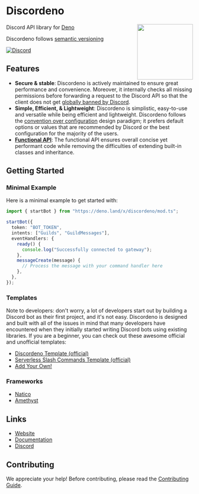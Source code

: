 # Discordeno

<img align="right" src="https://raw.githubusercontent.com/discordeno/guide/main/src/.vuepress/public/logo.png" height="150px">

Discord API library for [Deno](https://deno.land)

Discordeno follows [semantic versioning](https://semver.org/)

[![Discord](https://img.shields.io/discord/785384884197392384?color=7289da&logo=discord&logoColor=dark)](https://discord.com/invite/5vBgXk3UcZ)

<!--
TODO: add coverage back when it is stable
[![Coverage](https://img.shields.io/codecov/c/gh/discordeno/discordeno)](https://codecov.io/gh/discordeno/discordeno)
-->

## Features

- **Secure & stable**: Discordeno is actively maintained to ensure great
  performance and convenience. Moreover, it internally checks all missing
  permissions before forwarding a request to the Discord API so that the client
  does not get
  [globally banned by Discord](https://discord.com/developers/docs/topics/rate-limits#invalid-request-limit).
- **Simple, Efficient, & Lightweight**: Discordeno is simplistic, easy-to-use
  and versatile while being efficient and lightweight. Discordeno follows the
  [convention over configuration](https://en.wikipedia.org/wiki/Convention_over_configuration)
  design paradigm; it prefers default options or values that are recommended by
  Discord or the best configuration for the majority of the users.
- [**Functional API**](https://en.wikipedia.org/wiki/Functional_programming):
  The functional API ensures overall concise yet performant code while removing
  the difficulties of extending built-in classes and inheritance.

## Getting Started

### Minimal Example

Here is a minimal example to get started with:

```typescript
import { startBot } from "https://deno.land/x/discordeno/mod.ts";

startBot({
  token: "BOT_TOKEN",
  intents: ["Guilds", "GuildMessages"],
  eventHandlers: {
    ready() {
      console.log("Successfully connected to gateway");
    },
    messageCreate(message) {
      // Process the message with your command handler here
    },
  },
});
```

### Templates

Note to developers: don't worry, a lot of developers start out by building a
Discord bot as their first project, and it's not easy. Discordeno is designed
and built with all of the issues in mind that many developers have encountered
when they initially started writing Discord bots using existing libraries. If
you are a beginner, you can check out these awesome official and unofficial
templates:

- [Discordeno Template (official)](https://github.com/discordeno/template)
- [Serverless Slash Commands Template (official)](https://github.com/discordeno/serverless-deno-deploy-template)
- [Add Your Own!](https://github.com/discordeno/discordeno/pulls)

### Frameworks

- [Natico](https://github.com/naticoo/framework)
- [Amethyst](https://github.com/AmethystFramework/framework)

## Links

- [Website](https://discordeno.mod.land)
- [Documentation](https://doc.deno.land/https/deno.land/x/discordeno/mod.ts)
- [Discord](https://discord.com/invite/5vBgXk3UcZ)

## Contributing

We appreciate your help! Before contributing, please read the
[Contributing Guide](https://github.com/discordeno/discordeno/blob/main/.github/CONTRIBUTING.md).
